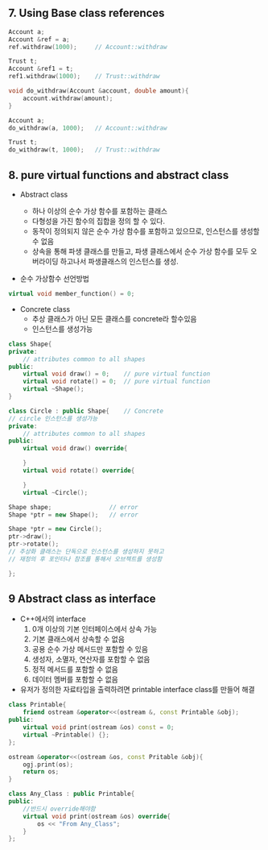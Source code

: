 ## 7. Using Base class references
```c++
Account a;
Account &ref = a;
ref.withdraw(1000);     // Account::withdraw

Trust t;
Account &ref1 = t;
ref1.withdraw(1000);    // Trust::withdraw
```

```c++
void do_withdraw(Account &account, double amount){
    account.withdraw(amount);
}

Account a;
do_withdraw(a, 1000);   // Account::withdraw

Trust t;
do_withdraw(t, 1000);   // Trust::withdraw
```

## 8. pure virtual functions and abstract class
- Abstract class
    - 하나 이상의 순수 가상 함수를 포함하는 클래스
    - 다형성을 가진 함수의 집합을 정의 할 수 있다.
    - 동작이 정의되지 않은 순수 가상 함수를 포함하고 있으므로, 인스턴스를 생성할 수 없음
    - 상속을 통해 파생 클래스를 만들고, 파생 클래스에서 순수 가상 함수를 모두 오버라이딩 하고나서 파생클래스의 인스턴스를 생성.

- 순수 가상함수 선언방법
```cpp
virtual void member_function() = 0;
```
- Concrete class
    - 추상 클래스가 아닌 모든 클래스를 concrete라 할수있음
    - 인스턴스를 생성가능

```cpp
class Shape{
private:
    // attributes common to all shapes
public:
    virtual void draw() = 0;    // pure virtual function
    virtual void rotate() = 0;  // pure virtual function
    virtual ~Shape();
}

class Circle : public Shape{    // Concrete
// circle 인스턴스를 생성가능
private:
    // attributes common to all shapes
public:
    virtual void draw() override{

    }
    virtual void rotate() override{

    }
    virtual ~Circle();

Shape shape;                // error
Shape *ptr = new Shape();   // error

Shape *ptr = new Circle();
ptr->draw();
ptr->rotate();
// 추상화 클래스는 단독으로 인스턴스를 생성하지 못하고
// 재정의 후 포인터나 참조를 통해서 오브젝트를 생성함

};
```

## 9 Abstract class as interface
- C++에서의 interface
    1. 0개 이상의 기본 인터페이스에서 상속 가능
    2. 기본 클래스에서 상속할 수 없음
    3. 공용 순수 가상 메서드만 포함할 수 있음
    4. 생성자, 소멸자, 연산자를 포함할 수 없음
    5. 정적 메서드를 포함할 수 없음
    6. 데이터 멤버를 포함할 수 없음
- 유저가 정의한 자료타입을 출력하려면 printable interface class를 만들어 해결

```cpp
class Printable{
    friend ostream &operator<<(ostream &, const Printable &obj);
public:
    virtual void print(ostream &os) const = 0;
    virtual ~Printable() {};
};

ostream &operator<<(ostream &os, const Pritable &obj){
    ogj.print(os);
    return os;
}

class Any_Class : public Printable{
public:
    //반드시 override해야함
    virtual void print(ostream &os) override{
        os << "From Any_Class";
    }
};


```